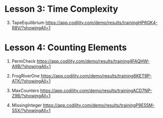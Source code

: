 

# Lesson 3: Time Complexity

3. TapeEquilibrium
https://app.codility.com/demo/results/trainingHP6GK4-R8V/?showingAll=1


# Lesson 4: Counting Elements
1. PermCheck
https://app.codility.com/demo/results/training4FAQHW-A9B/?showingAll=1

2. FrogRiverOne
https://app.codility.com/demo/results/training6KET9P-ATK/?showingAll=1

3. MaxCounters
https://app.codility.com/demo/results/trainingACD7NP-Z9B/?showingAll=1

4. MissingInteger
https://app.codility.com/demo/results/trainingP9E55M-S5X/?showingAll=1